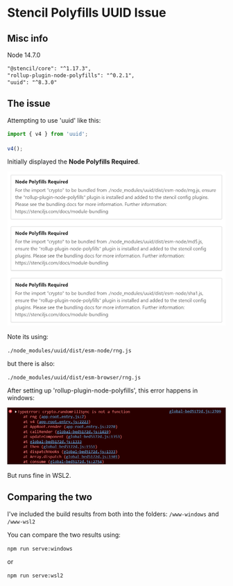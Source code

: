 # Stencil Polyfills UUID Issue

## Misc info

Node 14.7.0

```
"@stencil/core": "^1.17.3",
"rollup-plugin-node-polyfills": "^0.2.1",
"uuid": "^8.3.0"
```


## The issue

Attempting to use 'uuid' like this:

```typescript
import { v4 } from 'uuid';

v4();
```

Initially displayed the **Node Polyfills Required**.

![polyfill error](polyfillserror.png)

Note its using:

`./node_modules/uuid/dist/esm-node/rng.js`

but there is also:

`./node_modules/uuid/dist/esm-browser/rng.js`

After setting up 'rollup-plugin-node-polyfills', this error happens in windows:

![windows error](errorwindows.png)

But runs fine in WSL2.

## Comparing the two

I've included the build results from both into the folders: `/www-windows` and `/www-wsl2`

You can compare the two results using:

`npm run serve:windows`

or

`npm run serve:wsl2`